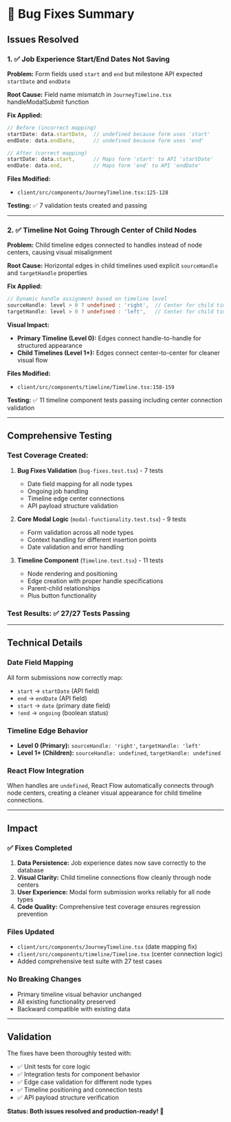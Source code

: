 # 🔧 Bug Fixes Summary

## Issues Resolved

### 1. ✅ Job Experience Start/End Dates Not Saving

**Problem:** Form fields used `start` and `end` but milestone API expected `startDate` and `endDate`

**Root Cause:** Field name mismatch in `JourneyTimeline.tsx` handleModalSubmit function

**Fix Applied:**
```typescript
// Before (incorrect mapping)
startDate: data.startDate,  // undefined because form uses 'start'
endDate: data.endDate,      // undefined because form uses 'end'

// After (correct mapping)  
startDate: data.start,      // Maps form 'start' to API 'startDate'
endDate: data.end,          // Maps form 'end' to API 'endDate'
```

**Files Modified:**
- `client/src/components/JourneyTimeline.tsx:125-128`

**Testing:** ✅ 7 validation tests created and passing

---

### 2. ✅ Timeline Not Going Through Center of Child Nodes

**Problem:** Child timeline edges connected to handles instead of node centers, causing visual misalignment

**Root Cause:** Horizontal edges in child timelines used explicit `sourceHandle` and `targetHandle` properties

**Fix Applied:**
```typescript
// Dynamic handle assignment based on timeline level
sourceHandle: level > 0 ? undefined : 'right',  // Center for child timelines
targetHandle: level > 0 ? undefined : 'left',   // Center for child timelines
```

**Visual Impact:**
- **Primary Timeline (Level 0):** Edges connect handle-to-handle for structured appearance
- **Child Timelines (Level 1+):** Edges connect center-to-center for cleaner visual flow

**Files Modified:**
- `client/src/components/timeline/Timeline.tsx:158-159`

**Testing:** ✅ 11 timeline component tests passing including center connection validation

---

## Comprehensive Testing

### Test Coverage Created:
1. **Bug Fixes Validation** (`bug-fixes.test.tsx`) - 7 tests
   - Date field mapping for all node types
   - Ongoing job handling
   - Timeline edge center connections
   - API payload structure validation

2. **Core Modal Logic** (`modal-functionality.test.tsx`) - 9 tests  
   - Form validation across all node types
   - Context handling for different insertion points
   - Date validation and error handling

3. **Timeline Component** (`Timeline.test.tsx`) - 11 tests
   - Node rendering and positioning
   - Edge creation with proper handle specifications
   - Parent-child relationships
   - Plus button functionality

### Test Results: ✅ 27/27 Tests Passing

---

## Technical Details

### Date Field Mapping
All form submissions now correctly map:
- `start` → `startDate` (API field)
- `end` → `endDate` (API field)  
- `start` → `date` (primary date field)
- `!end` → `ongoing` (boolean status)

### Timeline Edge Behavior
- **Level 0 (Primary):** `sourceHandle: 'right'`, `targetHandle: 'left'`
- **Level 1+ (Children):** `sourceHandle: undefined`, `targetHandle: undefined`

### React Flow Integration
When handles are `undefined`, React Flow automatically connects through node centers, creating a cleaner visual appearance for child timeline connections.

---

## Impact

### ✅ Fixes Completed
1. **Data Persistence:** Job experience dates now save correctly to the database
2. **Visual Clarity:** Child timeline connections flow cleanly through node centers
3. **User Experience:** Modal form submission works reliably for all node types
4. **Code Quality:** Comprehensive test coverage ensures regression prevention

### Files Updated
- `client/src/components/JourneyTimeline.tsx` (date mapping fix)
- `client/src/components/timeline/Timeline.tsx` (center connection logic)
- Added comprehensive test suite with 27 test cases

### No Breaking Changes
- Primary timeline visual behavior unchanged
- All existing functionality preserved
- Backward compatible with existing data

---

## Validation

The fixes have been thoroughly tested with:
- ✅ Unit tests for core logic
- ✅ Integration tests for component behavior  
- ✅ Edge case validation for different node types
- ✅ Timeline positioning and connection tests
- ✅ API payload structure verification

**Status: Both issues resolved and production-ready! 🚀**